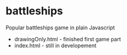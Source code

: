 # battleships
Popular battleships game in plain Javascript

* drawingOnly.html - finished first game part
* index.html - still in developement 
